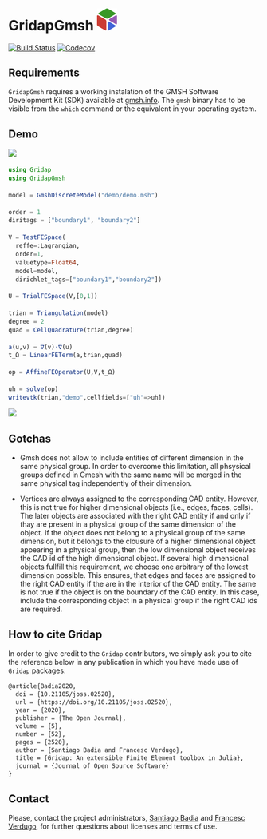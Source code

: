 # GridapGmsh <img src="https://github.com/gridap/Gridap.jl/blob/master/images/color-logo-only.png" width="40" title="Gridap logo">

[![Build Status](https://github.com/gridap/GridapGmsh.jl/workflows/CI/badge.svg?branch=master)](https://github.com/gridap/GridapGmsh.jl/actions?query=workflow%3ACI)
[![Codecov](https://codecov.io/gh/gridap/GridapGmsh.jl/branch/master/graph/badge.svg)](https://codecov.io/gh/gridap/GridapGmsh.jl)


## Requirements

`GridapGmsh` requires a working instalation of the GMSH Software Development Kit (SDK) available at [gmsh.info](https://gmsh.info/). The `gmsh` binary has to be visible from the `which` command or the equivalent in your operating system.

## Demo


![](demo/demo-gmsh.png)

```julia
using Gridap
using GridapGmsh

model = GmshDiscreteModel("demo/demo.msh")

order = 1
diritags = ["boundary1", "boundary2"]

V = TestFESpace(
  reffe=:Lagrangian,
  order=1,
  valuetype=Float64,
  model=model,
  dirichlet_tags=["boundary1","boundary2"])

U = TrialFESpace(V,[0,1])

trian = Triangulation(model)
degree = 2
quad = CellQuadrature(trian,degree)

a(u,v) = ∇(v)⋅∇(u)
t_Ω = LinearFETerm(a,trian,quad)

op = AffineFEOperator(U,V,t_Ω)

uh = solve(op)
writevtk(trian,"demo",cellfields=["uh"=>uh])
```

![](demo/demo.png)

## Gotchas

- Gmsh does not allow to include entities of different dimension in the same physical group. In order to overcome this limitation, all phsysical groups defined in Gmesh with the same name will be merged in the same physical tag independently of their dimension.

- Vertices are always assigned to the corresponding CAD entity. However, this is not true for higher dimensional objects (i.e., edges, faces, cells). The later objects are associated with the right CAD entity if and only if thay are present in a physical group of the same dimension of the object. If the object does not belong to a physical group of the same dimension, but it belongs to the clousure of a higher dimensional object appearing in a physical group, then the low dimensional object receives the CAD id of the high dimensional object. If several high dimensional objects fullfill this requirement, we choose one arbitrary of the lowest dimension possible. This ensures, that edges and faces are assigned to the right CAD entity if the are in the interior of the CAD entity. The same is not true if the object is on the boundary of the CAD entity. In this case, include the corresponding object in a physical group if the right CAD ids are required.

## How to cite Gridap

In order to give credit to the `Gridap` contributors, we simply ask you to cite the reference below in any publication in which you have made use of `Gridap` packages:

```
@article{Badia2020,
  doi = {10.21105/joss.02520},
  url = {https://doi.org/10.21105/joss.02520},
  year = {2020},
  publisher = {The Open Journal},
  volume = {5},
  number = {52},
  pages = {2520},
  author = {Santiago Badia and Francesc Verdugo},
  title = {Gridap: An extensible Finite Element toolbox in Julia},
  journal = {Journal of Open Source Software}
}
```

## Contact

Please, contact the project administrators, [Santiago Badia](mailto:santiago.badia@monash.edu) and [Francesc Verdugo](mailto:fverdugo@cimne.upc.edu), for further questions about licenses and terms of use.

